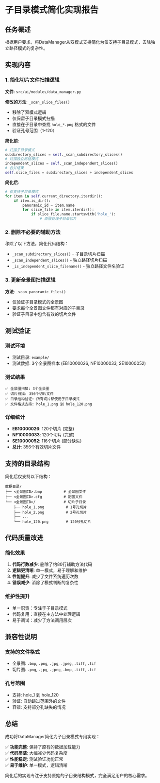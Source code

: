 # 子目录模式简化实现报告

## 任务概述
根据用户要求，将DataManager从双模式支持简化为仅支持子目录模式，去除独立路径模式的复杂性。

## 实现内容

### 1. 简化切片文件扫描逻辑
**文件**: `src/ui/modules/data_manager.py`

**修改的方法**: `_scan_slice_files()`
- 移除了双模式逻辑
- 仅保留子目录模式扫描
- 直接在子目录中查找 `hole_*.png` 格式的文件
- 验证孔号范围（1-120）

**简化前**:
```python
# 扫描子目录模式
subdirectory_slices = self._scan_subdirectory_slices()
# 扫描独立路径模式  
independent_slices = self._scan_independent_slices()
# 合并结果
self.slice_files = subdirectory_slices + independent_slices
```

**简化后**:
```python
# 仅支持子目录模式
for item in self.current_directory.iterdir():
    if item.is_dir():
        panoramic_id = item.name
        for slice_file in item.iterdir():
            if slice_file.name.startswith('hole_'):
                # 直接处理子目录切片
```

### 2. 删除不必要的辅助方法
移除了以下方法，简化代码结构：
- `_scan_subdirectory_slices()` - 子目录切片扫描
- `_scan_independent_slices()` - 独立路径切片扫描  
- `_is_independent_slice_filename()` - 独立路径文件名验证

### 3. 更新全景图扫描逻辑
**方法**: `_scan_panoramic_files()`
- 仅验证子目录模式的全景图
- 要求每个全景图文件都有对应的子目录
- 验证子目录中包含有效的切片文件

## 测试验证

### 测试环境
- 测试目录: `example/`
- 测试数据: 3个全景图样本 (EB10000026, NF10000033, SE10000052)

### 测试结果
```
✅ 全景图扫描: 3个全景图
✅ 切片扫描: 356个切片文件
✅ 目录结构验证: 所有切片都使用子目录模式
✅ 文件格式支持: hole_1.png 到 hole_120.png
```

### 详细统计
- **EB10000026**: 120个切片 (完整)
- **NF10000033**: 120个切片 (完整)  
- **SE10000052**: 116个切片 (部分缺失)
- **总计**: 356个有效切片文件

## 支持的目录结构

简化后仅支持以下结构：
```
数据目录/
├── <全景图ID>.bmp          # 全景图文件
├── <全景图ID>.cfg          # 配置文件
└── <全景图ID>/             # 切片子目录
    ├── hole_1.png          # 1号孔切片
    ├── hole_2.png          # 2号孔切片
    ├── ...
    └── hole_120.png        # 120号孔切片
```

## 代码质量改进

### 简化效果
1. **代码行数减少**: 删除了约80行辅助方法代码
2. **逻辑更清晰**: 单一模式，易于理解和维护
3. **性能提升**: 减少了文件系统遍历次数
4. **错误减少**: 消除了模式判断的复杂性

### 维护性提升
- 单一职责：专注于子目录模式
- 代码复用：直接在主方法中处理逻辑
- 易于调试：减少了方法调用层次

## 兼容性说明

### 支持的文件格式
- 全景图: `.bmp`, `.png`, `.jpg`, `.jpeg`, `.tiff`, `.tif`
- 切片图: `.png`, `.jpg`, `.jpeg`, `.bmp`, `.tiff`, `.tif`

### 孔号范围
- 支持: hole_1 到 hole_120
- 验证: 自动跳过范围外的文件
- 容错: 支持部分孔缺失的情况

## 总结

成功将DataManager简化为子目录模式专用实现：

✅ **功能完整**: 保持了原有的数据加载能力  
✅ **代码简洁**: 大幅减少代码复杂度  
✅ **性能稳定**: 测试验证功能正常  
✅ **易于维护**: 单一模式，逻辑清晰  

简化后的实现专注于支持原始的子目录结构模式，完全满足用户的核心需求。
